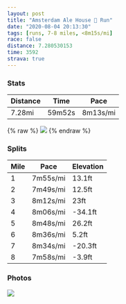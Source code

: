 ```yaml
---
layout: post
title: "Amsterdam Ale House 🍺 Run"
date: "2020-08-04 20:13:30"
tags: [runs, 7-8 miles, <8m15s/mi]
race: false
distance: 7.280530153
time: 3592
strava: true
---
```


### Stats

| Distance | Time | Pace |
|----------|------|------|
|7.28mi|59m52s|8m13s/mi|

{% raw %}
<img src='https://maps.googleapis.com/maps/api/staticmap?maptype=roadmap&path=enc:sawwFdisbMRu@PgBPo@ASEMe@Ka@YJoAj@{AC[NIXg@Ne@?Y^i@POAUHQWgA?KDL@]MKAFHLCBJKI][e@Oi@uB{CoG_E_@i@k@k@c@AQSo@a@iBq@Kg@?YIHGMUQeASaAkAw@[_@Y{A}Aq@IaAk@{@KcA_AQ]mAIYc@SMs@oA_@Ys@Ue@[i@Am@[[SKSmBy@AYOOES]_@m@YOa@SG[JKIKMIc@YWeA_@[_@iAw@cAo@a@GO]q@e@Mq@Ya@cA_@m@EKmCOqAHm@n@uADe@FwAMc@Ag@T{@p@kARk@j@aC@]Ik@_@cAo@k@uDaCsAi@q@m@c@Q{AiCOw@GeBBi@~@wBJg@EoAQu@g@wAQQq@i@yAk@}@m@]i@U{@g@cAU{@g@u@w@k@eA]uAM_@F_@Ru@l@uBFe@Mu@s@aAc@kB}E[c@c@Ui@Iq@Hg@CgBm@u@KkEmB_Au@GSuCaD}@w@wD_BsBkA{AiC_@mBKqBT_B@}Be@gBcA{@iAg@sAsAe@SQWq@W]i@aAe@aAs@qDyBaAy@oGoD_@EcCJYE]S[Ic@?g@Bq@V}@|@e@V}@AIIgAQkAm@uAaAwByBaBuBy@mAa@Ui@GqBVmAG{BYmAe@sA}AgAcDQKu@Bk@p@Mj@?\Fd@nAdC@X?^Kh@[x@UNe@IkCaC_Am@UYeCkAa@Gc@A_@PuAtAcAvBa@|AYbD?p@IXAd@Sh@@x@Nl@p@p@PLp@Jb@Ch@[`@s@H{ANw@lAeApADd@K\UrAUbAFfA~@~@vAf@|BLfA^x@\b@|Ah@^Xb@n@Vp@Jn@j@jCTr@Z\Vj@pArA`Ad@hE|AfB`Bd@|@f@dBt@p@n@VbALtAWf@D`Al@b@l@Pn@R|AhA|Df@x@fB~AtBlApBRrDo@`Bg@`ADtAv@`CtB~@zAt@lBx@hAn@Vf@DzBSn@BjAb@PLN^Fp@Kp@g@`@o@hAaA^_@\c@J_@fBKjAiA~Dg@bCIx@WfAGrADJzBn@HR\ZrCrAXd@b@`@vBrA\`@b@J`@b@Sh@g@f@s@lAMpAW`@Qt@ShB]l@i@zAe@Z&key=AIzaSyC1MId7bFpkLXNAaYhBSTb8jLyiSqzbDtM&size=800x800&markers=color:yellow|label:S|40.75562,-73.99587&markers=color:green|label:F|40.78139999999999,-73.97986999999993'>
{% endraw %}

### Splits

| Mile | Pace | Elevation |
|------|------|-----------|
|1|7m55s/mi|13.1ft|
|2|7m49s/mi|12.5ft|
|3|8m12s/mi|23ft|
|4|8m06s/mi|-34.1ft|
|5|8m48s/mi|26.2ft|
|6|8m36s/mi|5.2ft|
|7|8m34s/mi|-20.3ft|
|8|7m58s/mi|-3.9ft|

### Photos
<img src='https://dgtzuqphqg23d.cloudfront.net/cDe2agCPVZsh7kIfHrfuGdjLoQTJNpdWz_tIkHGMYpM-576x768.jpg'>
